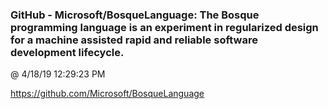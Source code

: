﻿

### GitHub - Microsoft/BosqueLanguage: The Bosque programming language is an experiment in regularized design for a machine assisted rapid and reliable software development lifecycle.
@ 4/18/19 12:29:23 PM

https://github.com/Microsoft/BosqueLanguage

